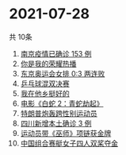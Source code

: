 # 2021-07-28
  共 10条

  <!-- BEGIN -->
  <!-- 最后更新时间:Wed Jul 28 2021 07:09:12 GMT+0000 (Coordinated Universal Time) -->
  1. [南京疫情已确诊 153 例](https://www.zhihu.com/search?q=南京)
1. [你是我的荣耀热播](https://www.zhihu.com/search?q=你是我的荣耀)
1. [东京奥运会女排 0:3 两连败](https://www.zhihu.com/search?q=女排)
1. [乒乓球混双决赛](https://www.zhihu.com/search?q=乒乓球)
1. [我在他乡挺好的](https://www.zhihu.com/search?q=我在他乡挺好)
1. [电影《白蛇 2：青蛇劫起》](https://www.zhihu.com/search?q=青蛇)
1. [特朗普炮轰跨性别运动员](https://www.zhihu.com/search?q=跨性别运动员)
1. [四川新增本土确诊 3 例](https://www.zhihu.com/search?q=四川)
1. [运动员带《巫师》项链获金牌](https://www.zhihu.com/search?q=巫师3)
1. [中国组合赛艇女子四人双桨夺金](https://www.zhihu.com/search?q=赛艇)
  <!-- END -->
  
